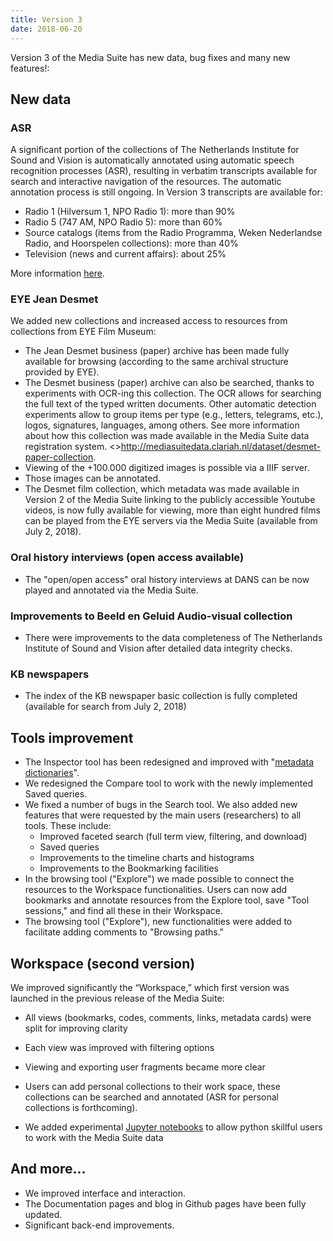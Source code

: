 ```yaml
---
title: Version 3
date: 2018-06-20
---
```


Version 3 of the Media Suite has new data, bug fixes and many new features!:

## New data

### ASR

A significant portion of the collections of The Netherlands Institute for Sound and Vision is automatically annotated using automatic speech recognition processes (ASR), resulting in verbatim transcripts available for search and interactive navigation of the resources. The automatic annotation process is still ongoing. In Version 3 transcripts are available for:

- Radio 1 (Hilversum 1, NPO Radio 1): more than 90%
- Radio 5 (747 AM, NPO Radio 5): more than 60%
- Source catalogs (items from the Radio Programma, Weken Nederlandse Radio, and Hoorspelen  collections): more than 40%
- Television (news and current affairs): about 25%

More information [here](http://mediasuite.clariah.nl/documentation/data/automatic-enrichments).

### EYE Jean Desmet

We added new collections and increased access to resources from collections from EYE Film Museum:

- The Jean Desmet business (paper) archive has been made fully available for browsing (according to the same archival structure provided by EYE).
- The Desmet business (paper) archive can also be searched, thanks to experiments with OCR-ing this collection. The OCR allows for searching the full text of the typed written documents. Other automatic detection experiments allow to group items per type (e.g., letters, telegrams, etc.), logos, signatures, languages, among others.  See more information about how this collection was made available in the Media Suite data registration system. <>http://mediasuitedata.clariah.nl/dataset/desmet-paper-collection.
- Viewing of the +100.000 digitized images is possible via a IIIF server.
- Those images can be annotated.
- The Desmet film collection, which metadata was made available in Version 2 of the Media Suite linking to the publicly accessible Youtube videos, is now fully available for viewing, more than eight hundred films can be played from the EYE servers via the Media Suite (available from July 2, 2018).

### Oral history interviews (open access available)
- The "open/open access" oral history interviews at DANS can be now played and annotated via the Media Suite.

### Improvements to Beeld en Geluid Audio-visual collection

- There were improvements to the data completeness of The Netherlands Institute of Sound and Vision after detailed data integrity checks.

### KB newspapers

- The index of the KB newspaper basic collection is fully completed (available for search from July 2, 2018)

## Tools improvement

- The Inspector tool has been redesigned and improved with "[metadata dictionaries](http://mediasuite.clariah.nl/documentation/data/metadata-dictionaries)".
- We redesigned the Compare tool to work with the newly implemented Saved queries.
- We fixed a number of bugs in the Search tool. We also added new features that were requested by the main users (researchers) to all tools. These include:
  - Improved faceted search (full term view, filtering, and download)
  - Saved queries
  - Improvements to the timeline charts and histograms
  - Improvements to the Bookmarking facilities
- In the browsing tool ("Explore") we made possible to connect the resources to the Workspace functionalities. Users can now add bookmarks and annotate resources from the Explore tool, save "Tool sessions," and find all these in their Workspace.
- The browsing tool ("Explore"), new functionalities were added to facilitate adding comments to "Browsing paths."

## Workspace (second version)

We improved significantly the “Workspace,” which first version was launched in the previous release of the Media Suite:

- All views (bookmarks, codes, comments, links, metadata cards) were split for improving clarity

- Each view was improved with filtering options

- Viewing and exporting user fragments became more clear

- Users can add personal collections to their work space, these collections can be searched and annotated (ASR for personal collections is forthcoming).

- We added experimental [Jupyter notebooks](http://mediasuite.clariah.nl/documentation/workspace/jupyter-notebooks) to allow python skillful users to work with the Media Suite data

## And more...

- We improved interface and interaction.
- The Documentation pages and blog in Github pages have been fully updated.
- Significant back-end improvements.
